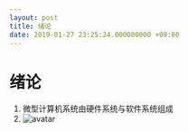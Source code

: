 ```yaml
---
layout: post
title: 绪论
date: 2019-01-27 23:25:24.000000000 +09:00
---
```


# 绪论
1. 微型计算机系统由硬件系统与软件系统组成
2. ![avatar](file:///C:\Users\wangq\Documents\GitHub\ZZZping.github.io\assets\images\计算机结构.jpg)
